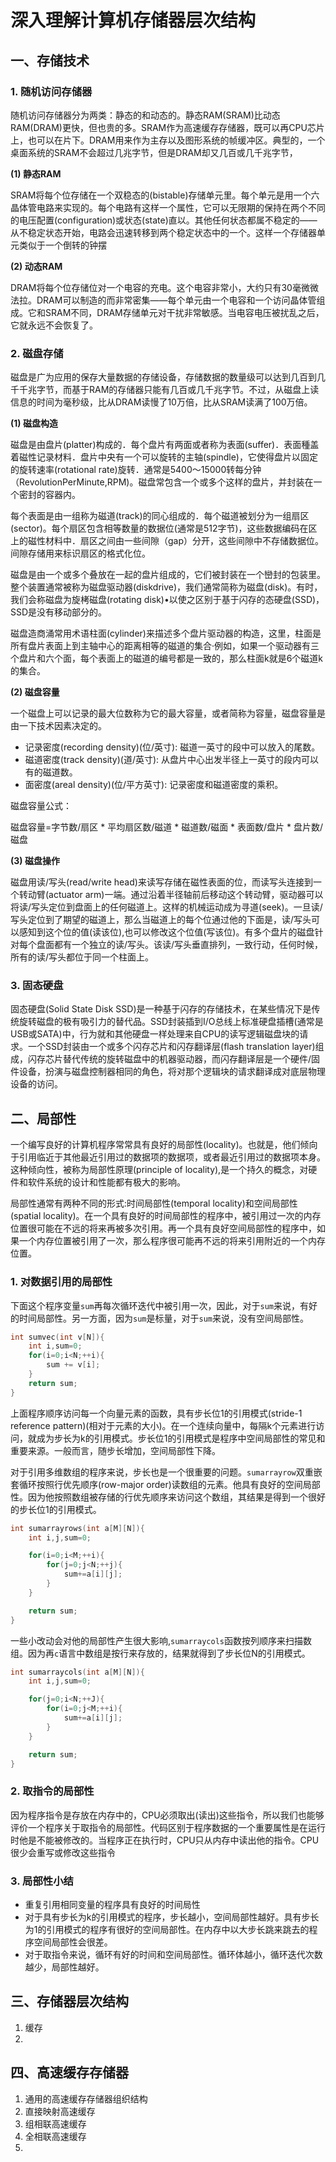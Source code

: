 # 深入理解计算机存储器层次结构

## 一、存储技术
### 1. 随机访问存储器

随机访问存储器分为两类：静态的和动态的。静态RAM(SRAM)比动态RAM(DRAM)更快，但也贵的多。SRAM作为高速缓存存储器，既可以再CPU芯片上，也可以在片下。DRAM用来作为主存以及图形系统的帧缓冲区。典型的，一个桌面系统的SRAM不会超过几兆字节，但是DRAM却又几百或几千兆字节，

**(1) 静态RAM**

SRAM将每个位存储在一个双稳态的(bistable)存储单元里。每个单元是用一个六晶体管电路来实现的。每个电路有这样一个属性，它可以无限期的保持在两个不同的电压配置(configuration)或状态(state)直以。其他任何状态都属不稳定的——从不稳定状态开始，电路会迅速转移到两个稳定状态中的一个。这样一个存储器单元类似于一个倒转的钟摆

**(2) 动态RAM**

DRAM将每个位存储位对一个电容的充电。这个电容非常小，大约只有30毫微微法拉。DRAM可以制造的而非常密集——每个单元由一个电容和一个访问晶体管组成。它和SRAM不同，DRAM存储单元对干扰非常敏感。当电容电压被扰乱之后，它就永远不会恢复了。


### 2. 磁盘存储
磁盘是广为应用的保存大量数据的存储设备，存储数据的数量级可以达到几百到几千千兆字节，而基于RAM的存储器只能有几百或几千兆字节。不过，从磁盘上读信息的时间为毫秒级，比从DRAM读慢了10万倍，比从SRAM读满了100万倍。

**(1) 磁盘构造**
    
磁盘是由盘片(platter)构成的．每个盘片有两面或者称为表面(suffer)．表面種盖着磁性记录材料．盘片中央有一个可以旋转的主轴(spindle)，它使得盘片以固定的旋转速率(rotational rate)旋转．通常是5400～15000转每分钟（RevolutionPerMinute,RPM)。磁盘常包含一个或多个这样的盘片，并封装在一个密封的容器内。
  
每个表面是由一组称为磁道(track)的同心组成的．每个磁道被划分为一组扇区(sector)。每个扇区包含相等数量的数据位(通常是512字节)，这些数据编码在区上的磁性材料中．扇区之间由一些间隙（gap）分开，这些间隙中不存储数据位。间隙存储用来标识扇区的格式化位。
  
磁盘是由一个或多个叠放在一起的盘片组成的，它们被封装在一个巒封的包装里。整个装置通常被称为磁盘驱动器(diskdrive)，我们通常简称为磁盘(disk)。有时，我们会称磁盘为旋栲磁盘(rotating disk)•以使之区别于基于闪存的态硬盘(SSD)，SSD是没有移动部分的。

磁盘造商涌常用术语柱面(cylinder)来描述多个盘片驱动器的构造，这里，柱面是所有盘片表面上到主轴中心的距离相等的磁道的集合·例如，如果一个驱动器有三个盘片和六个面，每个表面上的磁道的编号都是一致的，那么柱面k就是6个磁道k的集合。


**(2) 磁盘容量**

一个磁盘上可以记录的最大位数称为它的最大容量，或者简称为容量，磁盘容量是由一下技术因素决定的。

- 记录密度(recording density)(位/英寸): 磁道一英寸的段中可以放入的尾数。
- 磁道密度(track density)(道/英寸): 从盘片中心出发半径上一英寸的段内可以有的磁道数。
- 面密度(areal density)(位/平方英寸): 记录密度和磁道密度的乘积。
  
磁盘容量公式：

磁盘容量=字节数/扇区 * 平均扇区数/磁道 * 磁道数/磁面 * 表面数/盘片 * 盘片数/磁盘

**(3) 磁盘操作**

磁盘用读/写头(read/write head)来读写存储在磁性表面的位，而读写头连接到一个转动臂(actuator arm)一端。通过沿着半径轴前后移动这个转动臂，驱动器可以将读/写头定位到盘面上的任何磁道上。这样的机械运动成为寻道(seek)。一旦读/写头定位到了期望的磁道上，那么当磁道上的每个位通过他的下面是，读/写头可以感知到这个位的值(读该位),也可以修改这个位值(写该位)。有多个盘片的磁盘针对每个盘面都有一个独立的读/写头。该读/写头垂直排列，一致行动，任何时候，所有的读/写头都位于同一个柱面上。

### 3. 固态硬盘

固态硬盘(Solid State Disk SSD)是一种基于闪存的存储技术，在某些情况下是传统旋转磁盘的极有吸引力的替代品。SSD封装插到I/O总线上标准硬盘插槽(通常是USB或SATA)中，行为就和其他硬盘一样处理来自CPU的读写逻辑磁盘块的请求。一个SSD封装由一个或多个闪存芯片和闪存翻译层(flash translation layer)组成，闪存芯片替代传统的旋转磁盘中的机器驱动器，而闪存翻译层是一个硬件/固件设备，扮演与磁盘控制器相同的角色，将对那个逻辑块的请求翻译成对底层物理设备的访问。

## 二、局部性
一个编写良好的计算机程序常常具有良好的局部性(locality)。也就是，他们倾向于引用临近于其他最近引用过的数据项的数据项，或者最近引用过的数据项本身。这种倾向性，被称为局部性原理(principle of locality),是一个持久的概念，对硬件和软件系统的设计和性能都有极大的影响。

局部性通常有两种不同的形式:时间局部性(temporal locality)和空间局部性(spatial locality)。在一个具有良好的时间局部性的程序中，被引用过一次的内存位置很可能在不远的将来再被多次引用。再一个具有良好空间局部性的程序中，如果一个内存位置被引用了一次，那么程序很可能再不远的将来引用附近的一个内存位置。

### 1. 对数据引用的局部性

下面这个程序变量```sum```再每次循环迭代中被引用一次，因此，对于```sum```来说，有好的时间局部性。另一方面，因为```sum```是标量，对于```sum```来说，没有空间局部性。

```c
int sumvec(int v[N]){
	int i,sum=0;
	for(i=0;i<N;++i){
		sum += v[i];
	}
	return sum;
}
```
上面程序顺序访问每一个向量元素的函数，具有步长位1的引用模式(stride-1 reference pattern)(相对于元素的大小)。在一个连续向量中，每隔k个元素进行访问，就成为步长为k的引用模式。步长位1的引用模式是程序中空间局部性的常见和重要来源。一般而言，随步长增加，空间局部性下降。

对于引用多维数组的程序来说，步长也是一个很重要的问题。```sumarrayrow```双重嵌套循环按照行优先顺序(row-major order)读数组的元素。他具有良好的空间局部性。因为他按照数组被存储的行优先顺序来访问这个数组，其结果是得到一个很好的步长位1的引用模式。

```c
int sumarrayrows(int a[M][N]){
	int i,j,sum=0;

	for(i=0;i<M;++i){
		for(j=0;j<N;++j){
			sum+=a[i][j];
		}
	}

	return sum;
}
```

一些小改动会对他的局部性产生很大影响,```sumarraycols```函数按列顺序来扫描数组。因为再```c```语言中数组是按行来存放的，结果就得到了步长位N的引用模式。
```c
int sumarraycols(int a[M][N]){
	int i,j,sum=0;

	for(j=0;i<N;++J){
		for(i=0;j<M;++i){
			sum+=a[i][j];
		}
	}

	return sum;
}
```

### 2. 取指令的局部性

因为程序指令是存放在内存中的，CPU必须取出(读出)这些指令，所以我们也能够评价一个程序关于取指令的局部性。代码区别于程序数据的一个重要属性是在运行时他是不能被修改的。当程序正在执行时，CPU只从内存中读出他的指令。CPU很少会重写或修改这些指令

### 3. 局部性小结

- 重复引用相同变量的程序具有良好的时间局性
- 对于具有步长为k的引用模式的程序，步长越小，空间局部性越好。具有步长为1的引用模式的程序有很好的空间局部性。在内存中以大步长跳来跳去的程序空间局部性会很差。
- 对于取指令来说，循环有好的时间和空间局部性。循环体越小，循环迭代次数越少，局部性越好。

## 三、存储器层次结构
1. 缓存
2. 

## 四、高速缓存存储器
1. 通用的高速缓存存储器组织结构
2. 直接映射高速缓存
3. 组相联高速缓存
4. 全相联高速缓存
5. 